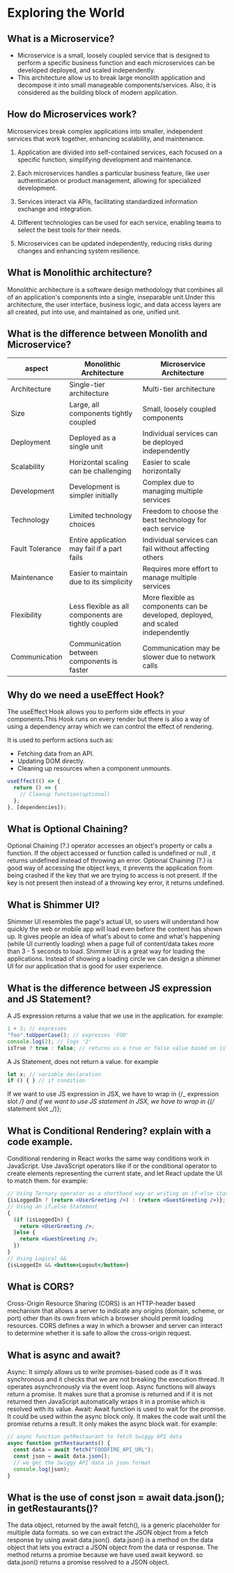 # Exploring the World

## What is a Microservice?

- Microservice is a small, loosely coupled service that is designed to perform a specific business function and each microservices can be developed deployed, and scaled independently.
- This architecture allow us to break large monolith application and
  decompose it into small manageable components/services. Also, it is
  considered as the building block of modern application.

## How do Microservices work?

Microservices break complex applications into smaller, independent services that work together, enhancing scalability, and maintenance.

1. Application are divided into self-contained services, each focused on a specific function, simplifying development and maintenance.

2. Each microservices handles a particular business feature, like user
   authentication or product management, allowing for specialized development.
3. Services interact via APIs, facilitating standardized information
   exchange and integration.

4. Different technologies can be used for each service, enabling teams
   to select the best tools for their needs.

5. Microservices can be updated independently, reducing risks during
   changes and enhancing system resilience.

## What is Monolithic architecture?

Monolithic architecture is a software design methodology that combines
all of an application's components into a single, inseparable unit.Under
this architecture, the user interface, business logic, and data access layers are all created, put into use, and maintained as one, unified unit.

## What is the difference between Monolith and Microservice?

| aspect          | Monolithic Architecture                             | Microservice Architecture                                                        |
| --------------- | --------------------------------------------------- | -------------------------------------------------------------------------------- |
| Architecture    | Single-tier architecture                            | Multi-tier architecture                                                          |
| Size            | Large, all components tightly coupled               | Small, loosely coupled components                                                |
| Deployment      | Deployed as a single unit                           | Individual services can be deployed independently                                |
| Scalability     | Horizontal scaling can be challenging               | Easier to scale horizontally                                                     |
| Development     | Development is simpler initially                    | Complex due to managing multiple services                                        |
| Technology      | Limited technology choices                          | Freedom to choose the best technology for each service                           |
| Fault Tolerance | Entire application may fail if a part fails         | Individual services can fail without affecting others                            |
| Maintenance     | Easier to maintain due to its simplicity            | Requires more effort to manage multiple services                                 |
| Flexibility     | Less flexible as all components are tightly coupled | More flexible as components can be developed, deployed, and scaled independently |
| Communication   | Communication between components is faster          | Communication may be slower due to network calls                                 |

## Why do we need a useEffect Hook?

The useEffect Hook allows you to perform side effects in your components.This Hook runs on every render but there is also a way of using a dependency array which we can control the effect of rendering.

It is used to perform actions such as:

- Fetching data from an API.
- Updating DOM directly.
- Cleaning up resources when a component unmounts.

```jsx
useEffect(() => {
  return () => {
    // Cleanup function(optional)
  };
}, [dependencies]);
```

## What is Optional Chaining?

Optional Chaining (?.) operator accesses an object's property or calls a function. If the object accessed or function called is undefined or null , it returns undefined instead of throwing an error. Optional Chaining (?.) is good way of accessing the object keys, it prevents the application from being crashed if the key that we are trying to access is not present. If the key is not present then instead of a throwing key error, it returns undefined.

## What is Shimmer UI?

Shimmer UI resembles the page's actual UI, so users will understand how quickly the web or mobile app will load even before the content has shown up. It gives people an idea of what's about to come and what's happening (while UI currently loading) when a page full of content/data takes more than 3 - 5 seconds to load. Shimmer UI is a great way for loading the applications. Instead of showing a loading circle we can design a shimmer UI for our application that is good for user experience.

## What is the difference between JS expression and JS Statement?

A JS expression returns a value that we use in the application. for example:

```jsx
1 + 2; // expresses
"foo".toUpperCase(); // expresses 'FOO'
console.log(2); // logs '2'
isTrue ? true : false; // returns us a true or false value based on isTrue value
```

A Js Statement, does not return a value. for example

```jsx
let x; // variable declaration
if () { } // if condition
```

If we want to use JS expression in JSX, we have to wrap in {/_ expression slot _/} and if we want to use JS statement in JSX, we have to wrap in {(/_ statement slot _/)};

## What is Conditional Rendering? explain with a code example.

Conditional rendering in React works the same way conditions work in JavaScript. Use JavaScript operators like if or the conditional operator to create elements representing the current state, and let React update the UI to match them. for example:

```jsx
// Using Ternary operator as a shorthand way or writing an if-else statement
{isLoggedIn ? (return <UserGreeting />) : (return <GuestGreeting />)};
// Using an if…else Statement
{
  (if (isLoggedIn) {
    return <UserGreeting />;
  }else {
    return <GuestGreeting />;
  })
}
// Using Logical &&
{isLoggedIn && <button>Logout</button>}
```

## What is CORS?

Cross-Origin Resource Sharing (CORS) is an HTTP-header based mechanism that allows a server to indicate any origins (domain, scheme, or port) other than its own from which a browser should permit loading resources. CORS defines a way in which a browser and server can interact to determine whether it is safe to allow the cross-origin request.

## What is async and await?

Async: It simply allows us to write promises-based code as if it was synchronous and it checks that we are not breaking the execution thread. It operates asynchronously via the event loop. Async functions will always return a promise. It makes sure that a promise is returned and if it is not returned then JavaScript automatically wraps it in a promise which is resolved with its value. Await: Await function is used to wait for the promise. It could be used within the async block only. It makes the code wait until the promise returns a result. It only makes the async block wait. for example:

```jsx
// async function getRestaurant to fetch Swiggy API data
async function getRestaurants() {
  const data = await fetch("FOODFIRE_API_URL");
  const json = await data.json();
  // we get the Swiggy API data in json format
  console.log(json);
}
```

## What is the use of const json = await data.json(); in getRestaurants()?

The data object, returned by the await fetch(), is a generic placeholder for multiple data formats. so we can extract the JSON object from a fetch response by using await data.json(). data.json() is a method on the data object that lets you extract a JSON object from the data or response. The method returns a promise because we have used await keyword. so data.json() returns a promise resolved to a JSON object.
